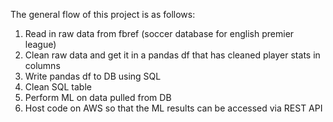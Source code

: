 The general flow of this project is as follows:
1. Read in raw data from fbref (soccer database for english premier league)
2. Clean raw data and get it in a pandas df that has cleaned player stats in columns
3. Write pandas df to DB using SQL
4. Clean SQL table
5. Perform ML on data pulled from DB
6. Host code on AWS so that the ML results can be accessed via REST API

